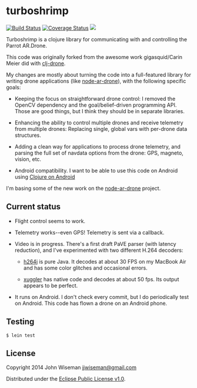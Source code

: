 # turboshrimp

[![Build Status](https://travis-ci.org/wiseman/turboshrimp.png?branch=master)](https://travis-ci.org/wiseman/turboshrimp) [![Coverage Status](https://coveralls.io/repos/wiseman/turboshrimp/badge.png?branch=master)](https://coveralls.io/r/wiseman/turboshrimp?branch=master)
[![](https://www.codeship.io/projects/bf2c2bd0-d1cb-0131-603c-5af570721319/status)](https://www.codeship.io/projects/bf2c2bd0-d1cb-0131-603c-5af570721319/status)

Turboshrimp is a clojure library for communicating with and
controlling the Parrot AR.Drone.

This code was originally forked from the awesome work gigasquid/Carin
Meier did with [clj-drone](https://github.com/gigasquid/clj-drone).

My changes are mostly about turning the code into a full-featured
library for writing drone applications (like
[node-ar-drone](https://github.com/felixge/node-ar-drone)), with the
following specific goals:

  * Keeping the focus on straightforward drone control: I removed the
    OpenCV dependency and the goal/belief-driven programming API.
    Those are good things, but I think they should be in separate
    libraries.

  * Enhancing the ability to control multiple drones and receive
    telemetry from multiple drones: Replacing single, global vars with
    per-drone data structures.

  * Adding a clean way for applications to process drone telemetry,
    and parsing the full set of navdata options from the drone: GPS,
    magneto, vision, etc.

  * Android compatibility.  I want to be able to use this code on
    Android using [Clojure on Android](http://clojure-android.info/)

 I'm basing some of the new work on the
[node-ar-drone](https://github.com/felixge/node-ar-drone) project.


## Current status

  * Flight control seems to work.

  * Telemetry works--even GPS!  Telemetry is sent via a callback.

  * Video is in progress.  There's a first draft PaVE parser (with
    latency reduction), and I've experimented with two different H.264
    decoders:

      * [h264j](https://code.google.com/p/h264j/) is pure Java.  It
        decodes at about 30 FPS on my MacBook Air and has some color
        glitches and occasional errors.

      * [xuggler](http://www.xuggle.com/xuggler) has native code and
         decodes at about 50 fps.  Its output appears to be perfect.

  * It runs on Android.  I don't check every commit, but I do
    periodically test on Android.  This code has flown a drone on an
    Android phone.


## Testing

```
$ lein test
```


## License

Copyright 2014 John Wiseman jjwiseman@gmail.com

Distributed under the [Eclipse Public License
v1.0](http://www.eclipse.org/legal/epl-v10.html).
